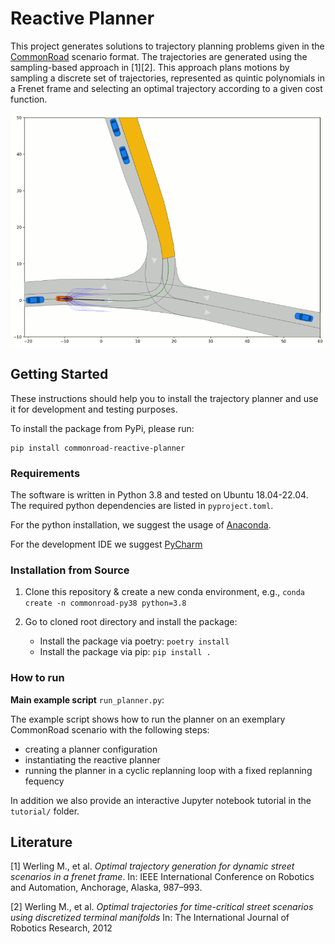 # Reactive Planner

This project generates solutions to trajectory planning problems given in the [CommonRoad](https://commonroad.in.tum.de/) scenario format.
The trajectories are generated using the sampling-based approach in [1][2]. This approach plans motions by sampling a 
discrete set of trajectories, represented as quintic polynomials in a Frenet frame and selecting an optimal trajectory according
to a given cost function.

<img src="doc/images/ZAM_Tjunction-1_42_T-1.gif" alt="reactive-planner" width="600"/>


## Getting Started
These instructions should help you to install the trajectory planner and use it for development and testing purposes.

To install the package from PyPi, please run:
```shell
pip install commonroad-reactive-planner
```

### Requirements
The software is  written in Python 3.8 and tested on Ubuntu 18.04-22.04. The required python dependencies are listed in `pyproject.toml`.

For the python installation, we suggest the usage of [Anaconda](http://www.anaconda.com/download/#download).

For the development IDE we suggest [PyCharm](http://www.jetbrains.com/pycharm/)


### Installation from Source
1. Clone this repository & create a new conda environment, e.g.,  `conda create -n commonroad-py38 python=3.8`


2. Go to cloned root directory and install the package:
    * Install the package via poetry: `poetry install`
    * Install the package via pip: `pip install .`



### How to run

**Main example script** `run_planner.py`: 

The example script shows how to run the planner on an exemplary CommonRoad scenario with the following steps:
* creating a planner configuration
* instantiating the reactive planner
* running the planner in a cyclic replanning loop with a fixed replanning fequency

In addition we also provide an interactive Jupyter notebook tutorial in the `tutorial/` folder.


## Literature
[1] Werling M., et al. *Optimal trajectory generation for dynamic street scenarios in a frenet frame*. In: IEEE International Conference on Robotics and Automation, Anchorage, Alaska, 987–993.

[2] Werling M., et al. *Optimal trajectories for time-critical street scenarios using discretized terminal manifolds* In:
The International Journal of Robotics Research, 2012
